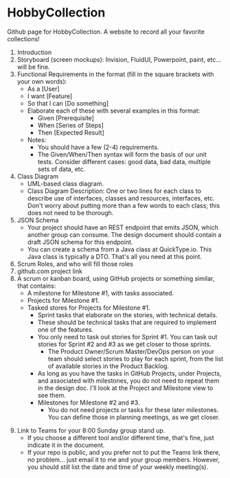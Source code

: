 # HobbyCollection
Github page for HobbyCollection. A website to record all your favorite collections!
1. Introduction
2. Storyboard (screen mockups): Invision, FluidUI, Powerpoint, paint, etc... will be fine.
3. Functional Requirements in the format (fill in the square brackets with your own words):
    * As a [User]
    * I want [Feature]
    * So that I can [Do something]
    * Elaborate each of these with several examples in this format:
      * Given [Prerequisite]
      * When [Series of Steps]
      * Then [Expected Result]
    * Notes:
      * You should have a few (2-4) requirements.
      * The Given/When/Then syntax will form the basis of our unit tests. Consider different cases: good data, bad data, multiple sets of data, etc.
4. Class Diagram
    * UML-based class diagram.
    * Class Diagram Description: One or two lines for each class to describe use of interfaces,  classes and resources, interfaces, etc. Don't worry about putting more than a        few words to each class; this does not need to be thorough.
5. JSON Schema
    * Your project should have an REST endpoint that emits JSON, which another group can consume.  The design document should contain a draft JSON schema for this endpoint.
    * You can create a schema from a Java class at QuickType.io.  This Java class is typically a DTO.  That's all you need at this point.
6. Scrum Roles, and who will fill those roles
7. github.com project link
8. A scrum or kanban board, using GitHub projects or something similar, that contains:
    * A milestone for Milestone #1, with tasks associated.
    * Projects for Milestone #1.
    * Tasked stores for Projects for Milestone #1.
      * Sprint tasks that elaborate on the stories, with technical details.
      * These should be technical tasks that are required to implement one of the features.
      * You only need to task out stories for Sprint #1.  You can task out stories for Sprint #2 and #3 as we get closer to those sprints.
        * The Product Owner/Scrum Master/DevOps person on your team should select stories to play for each sprint, from the list of available stories in the Product Backlog.
      * As long as you have the tasks in GitHub Projects, under Projects, and associated with milestones, you do not need to repeat them in the design doc.  I'll look at  the         Project and Milestone view to see them.
      * Milestones for Milestone #2 and #3.  
        * You do not need projects or tasks for these later milestones. You can define those in planning meetings, as we get closer.
9) Link to Teams for your 8:00 Sunday group stand up. 
    * If you choose a different tool and/or different time, that's fine, just indicate it in the document.
    * If your repo is public, and  you prefer not to put the Teams link there, no problem... just email it to me and your group members.  However, you should still list the         date and time of your weekly meeting(s).
